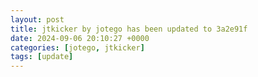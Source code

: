 ```yaml
---
layout: post
title: jtkicker by jotego has been updated to 3a2e91f
date: 2024-09-06 20:10:27 +0000
categories: [jotego, jtkicker]
tags: [update]
---
```


